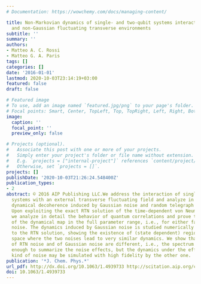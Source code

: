 ```yaml
---
# Documentation: https://wowchemy.com/docs/managing-content/

title: Non-Markovian dynamics of single- and two-qubit systems interacting with Gaussian
  and non-Gaussian fluctuating transverse environments
subtitle: ''
summary: ''
authors:
- Matteo A. C. Rossi
- Matteo G. A. Paris
tags: []
categories: []
date: '2016-01-01'
lastmod: 2020-10-03T23:14:19+03:00
featured: false
draft: false

# Featured image
# To use, add an image named `featured.jpg/png` to your page's folder.
# Focal points: Smart, Center, TopLeft, Top, TopRight, Left, Right, BottomLeft, Bottom, BottomRight.
image:
  caption: ''
  focal_point: ''
  preview_only: false

# Projects (optional).
#   Associate this post with one or more of your projects.
#   Simply enter your project's folder or file name without extension.
#   E.g. `projects = ["internal-project"]` references `content/project/deep-learning/index.md`.
#   Otherwise, set `projects = []`.
projects: []
publishDate: '2020-10-03T21:26:24.548400Z'
publication_types:
- 2
abstract: © 2016 AIP Publishing LLC.We address the interaction of single- and two-qubit
  systems with an external transverse fluctuating field and analyze in detail the
  dynamical decoherence induced by Gaussian noise and random telegraph noise (RTN).
  Upon exploiting the exact RTN solution of the time-dependent von Neumann equation,
  we analyze in detail the behavior of quantum correlations and prove the non-Markovianity
  of the dynamical map in the full parameter range, i.e., for either fast or slow
  noise. The dynamics induced by Gaussian noise is studied numerically and compared
  to the RTN solution, showing the existence of (state dependent) regions of the parameter
  space where the two noises lead to very similar dynamics. We show that the effects
  of RTN noise and of Gaussian noise are different, i.e., the spectrum alone is not
  enough to summarize the noise effects, but the dynamics under the effect of one
  kind of noise may be simulated with high fidelity by the other one.
publication: '*J. Chem. Phys.*'
url_pdf: http://dx.doi.org/10.1063/1.4939733 http://scitation.aip.org/content/aip/journal/jcp/144/2/10.1063/1.4939733
doi: 10.1063/1.4939733
---
```

